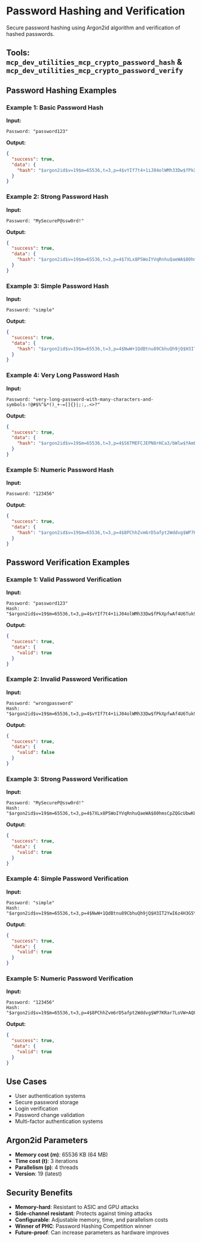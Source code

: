 # Password Hashing and Verification

Secure password hashing using Argon2id algorithm and verification of hashed passwords.

## Tools: `mcp_dev_utilities_mcp_crypto_password_hash` & `mcp_dev_utilities_mcp_crypto_password_verify`

## Password Hashing Examples

### Example 1: Basic Password Hash
**Input:**
```
Password: "password123"
```
**Output:**
```json
{
  "success": true,
  "data": {
    "hash": "$argon2id$v=19$m=65536,t=3,p=4$vYIf7t4+1iJ04olWMh33Dw$fPkXpfwAf4U6Tuk94Cu2v5CoBd8Ffjfa9IE3/IYVS5A"
  }
}
```

### Example 2: Strong Password Hash
**Input:**
```
Password: "MySecureP@ssw0rd!"
```
**Output:**
```json
{
  "success": true,
  "data": {
    "hash": "$argon2id$v=19$m=65536,t=3,p=4$7XLx8P5WoIYVqRnhuQaeWA$80hmsCpZQGcUbwKUFtUJaEQOFif7ckrYgypw+sY+C88"
  }
}
```

### Example 3: Simple Password Hash
**Input:**
```
Password: "simple"
```
**Output:**
```json
{
  "success": true,
  "data": {
    "hash": "$argon2id$v=19$m=65536,t=3,p=4$NwW+1QdBtnu89CbhuQh9jQ$H3IT2YwI6z4H3G5YYEe8O4/shGtMg0BJ3uQ4teT2sy0"
  }
}
```

### Example 4: Very Long Password Hash
**Input:**
```
Password: "very-long-password-with-many-characters-and-symbols-!@#$%^&*()_+-=[]{}|;:,.<>?"
```
**Output:**
```json
{
  "success": true,
  "data": {
    "hash": "$argon2id$v=19$m=65536,t=3,p=4$S6TMEFCJEPN8rHCa3/bWlw$YAmEK4bou91PveXridHT6VefD9q9mqV9/4Y59TvYaEU"
  }
}
```

### Example 5: Numeric Password Hash
**Input:**
```
Password: "123456"
```
**Output:**
```json
{
  "success": true,
  "data": {
    "hash": "$argon2id$v=19$m=65536,t=3,p=4$8PChhZvm6rD5afpt2Wddvg$WP7KRar7LoVW+AQFlLRf+8rsrgmSWGlfr08bxcpoFcc"
  }
}
```

## Password Verification Examples

### Example 1: Valid Password Verification
**Input:**
```
Password: "password123"
Hash: "$argon2id$v=19$m=65536,t=3,p=4$vYIf7t4+1iJ04olWMh33Dw$fPkXpfwAf4U6Tuk94Cu2v5CoBd8Ffjfa9IE3/IYVS5A"
```
**Output:**
```json
{
  "success": true,
  "data": {
    "valid": true
  }
}
```

### Example 2: Invalid Password Verification
**Input:**
```
Password: "wrongpassword"
Hash: "$argon2id$v=19$m=65536,t=3,p=4$vYIf7t4+1iJ04olWMh33Dw$fPkXpfwAf4U6Tuk94Cu2v5CoBd8Ffjfa9IE3/IYVS5A"
```
**Output:**
```json
{
  "success": true,
  "data": {
    "valid": false
  }
}
```

### Example 3: Strong Password Verification
**Input:**
```
Password: "MySecureP@ssw0rd!"
Hash: "$argon2id$v=19$m=65536,t=3,p=4$7XLx8P5WoIYVqRnhuQaeWA$80hmsCpZQGcUbwKUFtUJaEQOFif7ckrYgypw+sY+C88"
```
**Output:**
```json
{
  "success": true,
  "data": {
    "valid": true
  }
}
```

### Example 4: Simple Password Verification
**Input:**
```
Password: "simple"
Hash: "$argon2id$v=19$m=65536,t=3,p=4$NwW+1QdBtnu89CbhuQh9jQ$H3IT2YwI6z4H3G5YYEe8O4/shGtMg0BJ3uQ4teT2sy0"
```
**Output:**
```json
{
  "success": true,
  "data": {
    "valid": true
  }
}
```

### Example 5: Numeric Password Verification
**Input:**
```
Password: "123456"
Hash: "$argon2id$v=19$m=65536,t=3,p=4$8PChhZvm6rD5afpt2Wddvg$WP7KRar7LoVW+AQFlLRf+8rsrgmSWGlfr08bxcpoFcc"
```
**Output:**
```json
{
  "success": true,
  "data": {
    "valid": true
  }
}
```

## Use Cases
- User authentication systems
- Secure password storage
- Login verification
- Password change validation
- Multi-factor authentication systems

## Argon2id Parameters
- **Memory cost (m)**: 65536 KB (64 MB)
- **Time cost (t)**: 3 iterations
- **Parallelism (p)**: 4 threads
- **Version**: 19 (latest)

## Security Benefits
- **Memory-hard**: Resistant to ASIC and GPU attacks
- **Side-channel resistant**: Protects against timing attacks
- **Configurable**: Adjustable memory, time, and parallelism costs
- **Winner of PHC**: Password Hashing Competition winner
- **Future-proof**: Can increase parameters as hardware improves